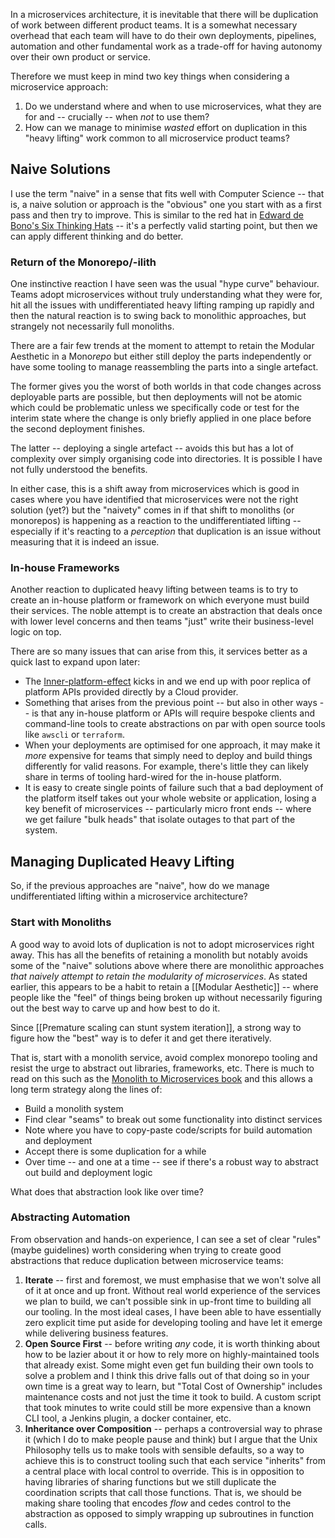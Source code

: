 In a microservices architecture, it is inevitable that there will be duplication of work between different product teams. It is a somewhat necessary overhead that each team will have to do their own deployments, pipelines, automation and other fundamental work as a trade-off for having autonomy over their own product or service.

Therefore we must keep in mind two key things when considering a microservice approach:

1. Do we understand where and when to use microservices, what they are for and -- crucially -- when _not_ to use them?
2. How can we manage to minimise _wasted_ effort on duplication in this "heavy lifting" work common to all microservice product teams?

## Naive Solutions

I use the term "naive" in a sense that fits well with Computer Science -- that is, a naive solution or approach is the "obvious" one you start with as a first pass and then try to improve. This is similar to the red hat in [Edward de Bono's Six Thinking Hats](https://www.mindtools.com/pages/article/newTED_07.htm) -- it's a perfectly valid starting point, but then we can apply different thinking and do better.

### Return of the Monorepo/-ilith

One instinctive reaction I have seen was the usual "hype curve" behaviour. Teams adopt microservices without truly understanding what they were for, hit all the issues with undifferentiated heavy lifting ramping up rapidly and then the natural reaction is to swing back to monolithic approaches, but strangely not necessarily full monoliths.

There are a fair few trends at the moment to attempt to retain the Modular Aesthetic in a Mono*repo* but either still deploy the parts independently or have some tooling to manage reassembling the parts into a single artefact.

The former gives you the worst of both worlds in that code changes across deployable parts are possible, but then deployments will not be atomic which could be problematic unless we specifically code or test for the interim state where the change is only briefly applied in one place before the second deployment finishes.

The latter -- deploying a single artefact -- avoids this but has a lot of complexity over simply organising code into directories. It is possible I have not fully understood the benefits.

In either case, this is a shift away from microservices which is good in cases where you have identified that microservices were not the right solution (yet?) but the "naivety" comes in if that shift to monoliths (or monorepos) is happening as a reaction to the undifferentiated lifting -- especially if it's reacting to a _perception_ that duplication is an issue without measuring that it is indeed an issue.

### In-house Frameworks

Another reaction to duplicated heavy lifting between teams is to try to create an in-house platform or framework on which everyone must build their services. The noble attempt is to create an abstraction that deals once with lower level concerns and then teams "just" write their business-level logic on top.

There are so many issues that can arise from this, it services better as a quick last to expand upon later:

- The [Inner-platform-effect](https://en.wikipedia.org/wiki/Inner-platform_effect) kicks in and we end up with poor replica of platform APIs provided directly by a Cloud provider.
- Something that arises from the previous point -- but also in other ways -- is that any in-house platform or APIs will require bespoke clients and command-line tools to create abstractions on par with open source tools like `awscli` or `terraform`.
- When your deployments are optimised for one approach, it may make it _more_ expensive for teams that simply need to deploy and build things differently for valid reasons. For example, there's little they can likely share in terms of tooling hard-wired for the in-house platform.
- It is easy to create single points of failure such that a bad deployment of the platform itself takes out your whole website or application, losing a key benefit of microservices -- particularly micro front ends -- where we get failure "bulk heads" that isolate outages to that part of the system.

## Managing Duplicated Heavy Lifting

So, if the previous approaches are "naive", how do we manage undifferentiated lifting within a microservice architecture?

### Start with Monoliths

A good way to avoid lots of duplication is not to adopt microservices right away. This has all the benefits of retaining a monolith but notably avoids some of the "naive" solutions above where there are monolithic approaches _that naively attempt to retain the modularity of microservices_. As stated earlier, this appears to be a habit to retain a [[Modular Aesthetic]] -- where people like the "feel" of things being broken up without necessarily figuring out the best way to carve up and how best to do it.

Since [[Premature scaling can stunt system iteration]], a strong way to figure how the "best" way is to defer it and get there iteratively.

That is, start with a monolith service, avoid complex monorepo tooling and resist the urge to abstract out libraries, frameworks, etc. There is much to read on this such as the [Monolith to Microservices book](https://amzn.to/3n6Siou) and this allows a long term strategy along the lines of:

- Build a monolith system
- Find clear "seams" to break out some functionality into distinct services
- Note where you have to copy-paste code/scripts for build automation and deployment
- Accept there is some duplication for a while
- Over time -- and one at a time -- see if there's a robust way to abstract out build and deployment logic

What does that abstraction look like over time?

### Abstracting Automation

From observation and hands-on experience, I can see a set of clear "rules" (maybe guidelines) worth considering when trying to create good abstractions that reduce duplication between microservice teams:

1. **Iterate** -- first and foremost, we must emphasise that we won't solve all of it at once and up front. Without real world experience of the services we plan to build, we can't possible sink in up-front time to building all our tooling. In the most ideal cases, I have been able to have essentially zero explicit time put aside for developing tooling and have let it emerge while delivering business features.
2. **Open Source First** -- before writing _any_ code, it is worth thinking about how to be lazier about it or how to rely more on highly-maintained tools that already exist. Some might even get fun building their own tools to solve a problem and I think this drive falls out of that doing so in your own time is a great way to learn, but "Total Cost of Ownership" includes maintenance costs and not just the time it took to build. A custom script that took minutes to write could still be more expensive than a known CLI tool, a Jenkins plugin, a docker container, etc.
3. **Inheritance over Composition** -- perhaps a controversial way to phrase it (which I do to make people pause and think) but I argue that the Unix Philosophy tells us to make tools with sensible defaults, so a way to achieve this is to construct tooling such that each service "inherits" from a central place with local control to override. This is in opposition to having libraries of sharing functions but we still duplicate the coordination scripts that call those functions. That is, we should be making share tooling that encodes _flow_ and cedes control to the abstraction as opposed to simply wrapping up subroutines in function calls.
